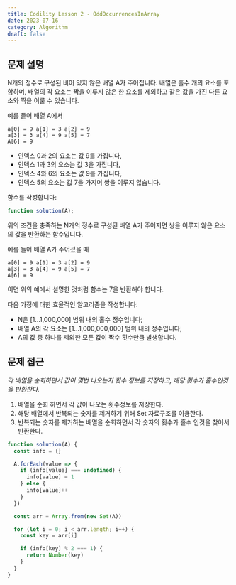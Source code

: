 ```yaml
---
title: Codility Lesson 2 - OddOccurrencesInArray
date: 2023-07-16
category: Algorithm
draft: false
---
```


## 문제 설명

N개의 정수로 구성된 비어 있지 않은 배열 A가 주어집니다. 배열은 홀수 개의 요소를 포함하며, 배열의 각 요소는 짝을 이루지 않은 한 요소를 제외하고 같은 값을 가진 다른 요소와 짝을 이룰 수 있습니다.

예를 들어 배열 A에서

```
a[0] = 9 a[1] = 3 a[2] = 9
a[3] = 3 a[4] = 9 a[5] = 7
A[6] = 9
```

- 인덱스 0과 2의 요소는 값 9를 가집니다,
- 인덱스 1과 3의 요소는 값 3을 가집니다,
- 인덱스 4와 6의 요소는 값 9를 가집니다,
- 인덱스 5의 요소는 값 7을 가지며 쌍을 이루지 않습니다.

함수를 작성합니다:

```javascript
function solution(A);
```

위의 조건을 충족하는 N개의 정수로 구성된 배열 A가 주어지면 쌍을 이루지 않은 요소의 값을 반환하는 함수입니다.

예를 들어 배열 A가 주어졌을 때

```
a[0] = 9 a[1] = 3 a[2] = 9
a[3] = 3 a[4] = 9 a[5] = 7
A[6] = 9
```

이면 위의 예에서 설명한 것처럼 함수는 7을 반환해야 합니다.

다음 가정에 대한 효율적인 알고리즘을 작성합니다:

- N은 [1...1,000,000] 범위 내의 홀수 정수입니다;
- 배열 A의 각 요소는 [1...1,000,000,000] 범위 내의 정수입니다;
- A의 값 중 하나를 제외한 모든 값이 짝수 횟수만큼 발생합니다.

## 문제 접근

_각 배열을 순회하면서 값이 몇번 나오는지 횟수 정보를 저장하고, 해당 횟수가 홀수인것을 반환한다._

1. 배열을 순회 하면서 각 값이 나오는 횟수정보를 저장한다.
2. 해당 배열에서 반복되는 숫자를 제거하기 위해 Set 자료구조를 이용한다.
3. 반복되는 숫자를 제거하는 배열을 순회하면서 각 숫자의 횟수가 홀수 인것을 찾아서 반환한다.

```javascript
function solution(A) {
  const info = {}

  A.forEach(value => {
    if (info[value] === undefined) {
      info[value] = 1
    } else {
      info[value]++
    }
  })

  const arr = Array.from(new Set(A))

  for (let i = 0; i < arr.length; i++) {
    const key = arr[i]

    if (info[key] % 2 === 1) {
      return Number(key)
    }
  }
}
```
